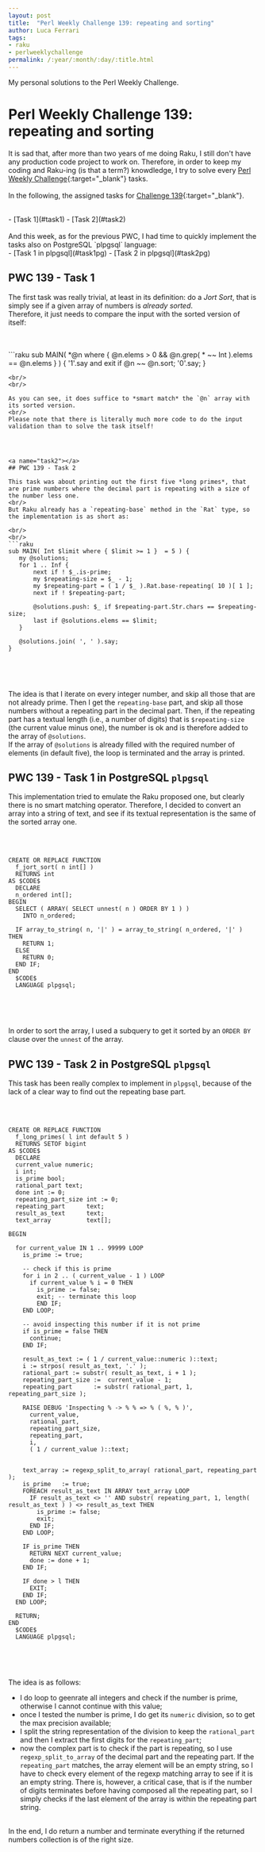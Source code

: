 ```yaml
---
layout: post
title:  "Perl Weekly Challenge 139: repeating and sorting"
author: Luca Ferrari
tags:
- raku
- perlweeklychallenge
permalink: /:year/:month/:day/:title.html
---
```

My personal solutions to the Perl Weekly Challenge.

# Perl Weekly Challenge 139: repeating and sorting

It is sad that, after more than two years of me doing Raku, I still don't have any production code project to work on.
Therefore, in order to keep my coding and Raku-ing (is that a term?) knowdledge, I try to solve every  [Perl Weekly Challenge](https://perlweeklychallenge.org/){:target="_blank"} tasks.
<br/>
<br/>
In the following, the assigned tasks for [Challenge 139](https://perlweeklychallenge.org/blog/perl-weekly-challenge-139/){:target="_blank"}.

<br/>
- [Task 1](#task1)
- [Task 2](#task2)


<br/>
<br/>
And this week, as for the previous PWC, I had time to quickly implement the tasks also on PostgreSQL `plpgsql` language:
<br/>
- [Task 1 in plpgsql](#task1pg)
- [Task 2 in plpgsql](#task2pg)





<a name="task1"></a>
## PWC 139 - Task 1

The first task was really trivial, at least in its definition: do a *Jort Sort*, that is simply see if a given array of numbers is *already sorted*.
<br/>
Therefore, it just needs to compare the input with the sorted version of itself:

<br/>
<br/>
```raku
sub MAIN(  *@n where { @n.elems > 0  && @n.grep( * ~~ Int ).elems == @n.elems } ) {
    '1'.say and exit if @n ~~ @n.sort;
    '0'.say;
}

 ``` 
<br/>
<br/>

As you can see, it does suffice to *smart match* the `@n` array with its sorted version.
<br/>
Please note that there is literally much more code to do the input validation than to solve the task itself!




<a name="task2"></a>
## PWC 139 - Task 2

This task was about printing out the first five *long primes*, that are prime numbers where the decimal part is repeating with a size of the number less one.
<br/>
But Raku already has a `repeating-base` method in the `Rat` type, so the implementation is as short as:

<br/>
<br/>
```raku
sub MAIN( Int $limit where { $limit >= 1 }  = 5 ) {
    my @solutions;
    for 1 .. Inf {
        next if ! $_.is-prime;
        my $repeating-size = $_ - 1;
        my $repeating-part = ( 1 / $_ ).Rat.base-repeating( 10 )[ 1 ];
        next if ! $repeating-part;

        @solutions.push: $_ if $repeating-part.Str.chars == $repeating-size;
        last if @solutions.elems == $limit;
    }

    @solutions.join( ', ' ).say;
}


```
<br/>
<br/>

The idea is that I iterate on every integer number, and skip all those that are not already prime.
Then I get the `repeating-base` part, and skip all those numbers without a repeating part in the decimal part.
Then, if the repeating part has a textual length (i.e., a number of digits) that is `$repeating-size` (the current value minus one), the number is ok and is therefore added to the array of `@solutions`.
<br/>
If the array of `@solutions` is already filled with the required number of elements (in default five), the loop is terminated and the array is printed.





<a name="task1pg"></a>
## PWC 139 - Task 1 in PostgreSQL `plpgsql`

This implementation tried to emulate the Raku proposed one, but clearly there is no smart matching operator.
Therefore, I decided to convert an array into a string of text, and see if its textual representation is the same of the sorted array one.

<br/>
<br/>

``` plpgsql
CREATE OR REPLACE FUNCTION
  f_jort_sort( n int[] )
  RETURNS int
AS $CODE$
  DECLARE
  n_ordered int[];
BEGIN
  SELECT ( ARRAY( SELECT unnest( n ) ORDER BY 1 ) )
    INTO n_ordered;

  IF array_to_string( n, '|' ) = array_to_string( n_ordered, '|' ) THEN
    RETURN 1;
  ELSE
    RETURN 0;
  END IF;
END
  $CODE$
  LANGUAGE plpgsql;
                   
```
<br/>
<br/>

In order to sort the array, I used a subquery to get it sorted by an `ORDER BY` clause over the `unnest` of the array.

<a name="task2pg"></a>
## PWC 139 - Task 2 in PostgreSQL `plpgsql`

This task has been really complex to implement in `plpgsql`, because of the lack of a clear way to find out the repeating base part.

<br/>
<br/>

``` plpgsql
CREATE OR REPLACE FUNCTION
  f_long_primes( l int default 5 )
  RETURNS SETOF bigint
AS $CODE$
  DECLARE
  current_value numeric;
  i int;
  is_prime bool;
  rational_part text;
  done int := 0;
  repeating_part_size int := 0;
  repeating_part      text;
  result_as_text      text;
  text_array          text[];

BEGIN

  for current_value IN 1 .. 99999 LOOP
    is_prime := true;

    -- check if this is prime
    for i in 2 .. ( current_value - 1 ) LOOP
      if current_value % i = 0 THEN
        is_prime := false;
        exit; -- terminate this loop
        END IF;
    END LOOP;

    -- avoid inspecting this number if it is not prime
    if is_prime = false THEN
      continue;
    END IF;

    result_as_text := ( 1 / current_value::numeric )::text;
    i := strpos( result_as_text, '.' );
    rational_part := substr( result_as_text, i + 1 );
    repeating_part_size :=  current_value - 1;
    repeating_part      := substr( rational_part, 1, repeating_part_size );

    RAISE DEBUG 'Inspecting % -> % % => % ( %, % )',
      current_value,
      rational_part,
      repeating_part_size,
      repeating_part,
      i,
      ( 1 / current_value )::text;


    text_array := regexp_split_to_array( rational_part, repeating_part  );
    is_prime   := true;
    FOREACH result_as_text IN ARRAY text_array LOOP
      IF result_as_text <> '' AND substr( repeating_part, 1, length( result_as_text ) ) <> result_as_text THEN
        is_prime := false;
        exit;
      END IF;
    END LOOP;

    IF is_prime THEN
      RETURN NEXT current_value;
      done := done + 1;
    END IF;

    IF done > l THEN
      EXIT;
    END IF;
  END LOOP;

  RETURN;
END
  $CODE$
  LANGUAGE plpgsql;
                                                                         

```
<br/>
<br/>


The idea is as follows:
- I do loop to geenrate all integers and check if the number is prime, otherwise I cannot continue with this value;
- once I tested the number is prime, I do get its `numeric` division, so to get the max precision available;
- I split the string representation of the division to keep the `rational_part` and then I extract the first digits for the `repeating_part`;
- now the complex part is to check if the part is repeating, so I use `regexp_split_to_array` of the decimal part and the repeating part. If the `repeating_part` matches, the array element will be an empty string, so I have to check every element of the regexp matching array to see if it is an empty string. There is, however, a critical case, that is if the number of digits terminates before having composed all the repeating part, so I simply checks if the last element of the array is  within the repeating part string.
<br/>
In the end, I do return a number and terminate everything if the returned numbers collection is of the right size.
